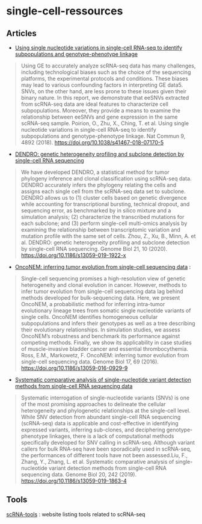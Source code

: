 # single-cell-ressources

## Articles

- [Using single nucleotide variations in single-cell RNA-seq to identify subpopulations and genotype-phenotype linkage](https://www.nature.com/articles/s41467-018-07170-5)

> Using GE to accurately analyze scRNA-seq data has many challenges, including technological biases such as the choice of the sequencing platforms, the experimental protocols and conditions. These biases may lead to various confounding factors in interpreting GE data5. SNVs, on the other hand, are less prone to these issues given their binary nature. In this report, we demonstrate that eeSNVs extracted from scRNA-seq data are ideal features to characterize cell subpopulations. Moreover, they provide a means to examine the relationship between eeSNVs and gene expression in the same scRNA-seq sample. Poirion, O., Zhu, X., Ching, T. et al. Using single nucleotide variations in single-cell RNA-seq to identify subpopulations and genotype-phenotype linkage. Nat Commun 9, 4892 (2018). https://doi.org/10.1038/s41467-018-07170-5

- [DENDRO: genetic heterogeneity profiling and subclone detection by single-cell RNA sequencing](https://genomebiology.biomedcentral.com/articles/10.1186/s13059-019-1922-x)

> We have developed DENDRO, a statistical method for tumor phylogeny inference and clonal classification using scRNA-seq data. DENDRO accurately infers the phylogeny relating the cells and assigns each single cell from the scRNA-seq data set to subclone. DENDRO allows us to (1) cluster cells based on genetic divergence while accounting for transcriptional bursting, technical dropout, and sequencing error, as benchmarked by in silico mixture and a simulation analysis; (2) characterize the transcribed mutations for each subclone; and (3) perform single-cell multi-omics analysis by examining the relationship between transcriptomic variation and mutation profile with the same set of cells. Zhou, Z., Xu, B., Minn, A. et al. DENDRO: genetic heterogeneity profiling and subclone detection by single-cell RNA sequencing. Genome Biol 21, 10 (2020). https://doi.org/10.1186/s13059-019-1922-x

- [OncoNEM: inferring tumor evolution from single-cell sequencing data](https://genomebiology.biomedcentral.com/articles/10.1186/s13059-016-0929-9#Sec18) : 

> Single-cell sequencing promises a high-resolution view of genetic heterogeneity and clonal evolution in cancer. However, methods to infer tumor evolution from single-cell sequencing data lag behind methods developed for bulk-sequencing data. Here, we present OncoNEM, a probabilistic method for inferring intra-tumor evolutionary lineage trees from somatic single nucleotide variants of single cells. OncoNEM identifies homogeneous cellular subpopulations and infers their genotypes as well as a tree describing their evolutionary relationships. In simulation studies, we assess OncoNEM’s robustness and benchmark its performance against competing methods. Finally, we show its applicability in case studies of muscle-invasive bladder cancer and essential thrombocythemia. Ross, E.M., Markowetz, F. OncoNEM: inferring tumor evolution from single-cell sequencing data. Genome Biol 17, 69 (2016). https://doi.org/10.1186/s13059-016-0929-9

- [Systematic comparative analysis of single-nucleotide variant detection methods from single-cell RNA sequencing data](https://genomebiology.biomedcentral.com/articles/10.1186/s13059-019-1863-4)

> Systematic interrogation of single-nucleotide variants (SNVs) is one of the most promising approaches to delineate the cellular heterogeneity and phylogenetic relationships at the single-cell level. While SNV detection from abundant single-cell RNA sequencing (scRNA-seq) data is applicable and cost-effective in identifying expressed variants, inferring sub-clones, and deciphering genotype-phenotype linkages, there is a lack of computational methods specifically developed for SNV calling in scRNA-seq. Although variant callers for bulk RNA-seq have been sporadically used in scRNA-seq, the performances of different tools have not been assessed.Liu, F., Zhang, Y., Zhang, L. et al. Systematic comparative analysis of single-nucleotide variant detection methods from single-cell RNA sequencing data. Genome Biol 20, 242 (2019). https://doi.org/10.1186/s13059-019-1863-4

## Tools

[scRNA-tools](https://www.scrna-tools.org/) : website listing tools related to scRNA-seq
